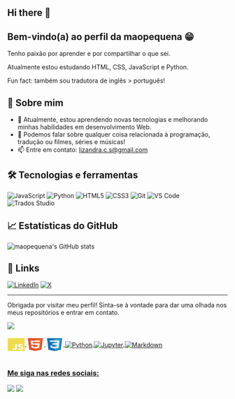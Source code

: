 ## Hi there 👋

## Bem-vindo(a) ao perfil da maopequena 😁

Tenho paixão por aprender e por compartilhar o que sei.

Atualmente estou estudando HTML, CSS, JavaScript e Python.

Fun fact: também sou tradutora de inglês > português!

## 🚀 Sobre mim

- 🌱 Atualmente, estou aprendendo novas tecnologias e melhorando minhas habilidades em desenvolvimento Web.
- 💬 Podemos falar sobre qualquer coisa relacionada à programação, tradução ou filmes, séries e músicas!
- 📫 Entre em contato: [lizandra.c.s@gmail.com](mailto:lizandra.c.s@gmail.com)

## 🛠️ Tecnologias e ferramentas

![JavaScript](https://img.shields.io/badge/-JavaScript-black?style=flat-square&logo=javascript)
![Python](https://img.shields.io/badge/-Python-black?style=flat-square&logo=python)
![HTML5](https://img.shields.io/badge/-HTML5-black?style=flat-square&logo=html5)
![CSS3](https://img.shields.io/badge/-CSS3-black?style=flat-square&logo=css3)
![Git](https://img.shields.io/badge/-Git-black?style=flat-square&logo=git)
![VS Code](https://img.shields.io/badge/-VS%20Code-black?style=flat-square&logo=visual-studio-code)
![Trados Studio](https://img.shields.io/badge/Trados_Studio-black)


## 📈 Estatísticas do GitHub

![maopequena's GitHub stats](https://github-readme-stats.vercel.app/api?username=maopequena&show_icons=true&show=reviews,discussions_started,discussions_answered,prs_merged,prs_merged_percentage&theme=radical&locale=pt-br)

## 🔗 Links

[![LinkedIn](https://img.shields.io/badge/-LinkedIn-black?style=flat-square&logo=linkedin)](https://www.linkedin.com/in/lizandracs)
[![X](https://img.shields.io/badge/-Twitter-black?style=flat-square&logo=twitter)](https://twitter.com/maopequena)

---

Obrigada por visitar meu perfil! Sinta-se à vontade para dar uma olhada nos meus repositórios e entrar em contato.

 <div>
   <a href="https://github.com/maopequena">
   <img height="180em" src="https://github-readme-stats.vercel.app/api/top-langs/?username=maopequena&layout=compact&langs_count=6&theme=radical&locale=pt-br"/>
</div>
    
<div style="display: inline_block"><br>
  <img align="center" alt="Javascript" height="30" width="40" src="https://raw.githubusercontent.com/devicons/devicon/master/icons/javascript/javascript-plain.svg">
  <img align="center" alt="HTML" height="30" width="40" src="https://raw.githubusercontent.com/devicons/devicon/master/icons/html5/html5-original.svg">
  <img align="center" alt="CSS" height="30" width="40" src="https://raw.githubusercontent.com/devicons/devicon/master/icons/css3/css3-original.svg">
  <img align="center" alt="Python" height="30" width="40" src="https://cdn.jsdelivr.net/gh/devicons/devicon@latest/icons/python/python-original.svg" />
  <img align="center" alt="Jupyter" height="30" width="40" src="https://cdn.jsdelivr.net/gh/devicons/devicon@latest/icons/jupyter/jupyter-original.svg" />     
  <img align="center" alt="Markdown" height="30" width="40" src="https://cdn.jsdelivr.net/gh/devicons/devicon@latest/icons/markdown/markdown-original.svg" />
  
          
          
</div>
 
<br>
 
### Me siga nas redes sociais:
 
<div> 
  <a href="https://discord.gg/VqYHXxeqdq" target="_blank"><img src="https://img.shields.io/badge/Discord-7289DA?style=for-the-badge&logo=discord&logoColor=white" target="_blank"></a> 
  <a href="https://www.linkedin.com/in/lizandracs" target="_blank"><img src="https://img.shields.io/badge/-LinkedIn-%230077B5?style=for-the-badge&logo=linkedin&logoColor=white" target="_blank"></a>
</div>

<!--
**maopequena/maopequena** is a ✨ _special_ ✨ repository because its `README.md` (this file) appears on your GitHub profile.

Here are some ideas to get you started:

- 🔭 I’m currently working on ...
- 🌱 I’m currently learning ...
- 👯 I’m looking to collaborate on ...
- 🤔 I’m looking for help with ...
- 💬 Ask me about ...
- 📫 How to reach me: ...
- 😄 Pronouns: ...
- ⚡ Fun fact: ...
-->
